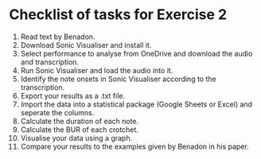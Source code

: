 # Checklist of tasks for Exercise 2

1. Read text by Benadon.
2. Download Sonic Visualiser and install it.
3. Select performance to analyse from OneDrive and download the audio and transcription.
4. Run Sonic Visualiser and load the audio into it.
5. Identify the note onsets in Sonic Visualiser according to the transcription.
6. Export your results as a .txt file.
7. Import the data into a statistical package (Google Sheets or Excel) and seperate the columns.
8. Calculate the duration of each note.
9. Calculate the BUR of each crotchet.
10. Visualise your data using a graph.
11. Compare your results to the examples given by Benadon in his paper.

